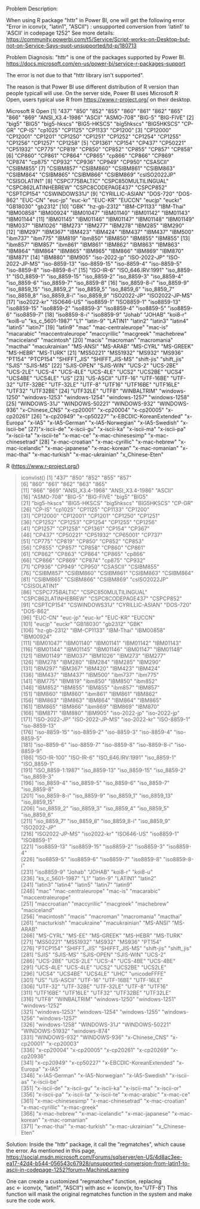 
Problem Description:

When using R package "httr" in Power BI, one will get the following error
"Error in iconv(x, "latin1", "ASCII") : unsupported conversion from 'latin1' to 'ASCII' in codepage 1252"
See more details:
https://community.powerbi.com/t5/Service/Script-works-on-Desktop-but-not-on-Service-Says-quot-unsupported/td-p/180713

Problem Diagnosis:
"httr" is one of the packages supported by Power BI.
https://docs.microsoft.com/en-us/power-bi/service-r-packages-support

The error is not due to that "httr library isn't supported".

The reason is that Power BI use different distribution of R version than people typicall will use.
On the server side, Power BI uses Microsoft R Open, users typical use R from https://www.r-project.org/ on their desktop.

Microsoft R Open
[1]  "437" "850" "852" "855" "860" "861" "862" "865"  "866" "869" "ANSI_X3.4-1986"  "ASCII" "ASMO-708" "BIG-5" "BIG-FIVE" 
[2] "big5" "BIG5" "big5-hkscs" "BIG5-HKSCS" "big5hkscs" "BIG5HKSCS" "CP-GR" "CP-IS" "cp1025" "CP1125" "CP1133" "CP1200" 
[3] "CP12000" "CP12001" "CP1201" "CP1250" "CP1251" "CP1252" "CP1254" "CP1255" "CP1256" "CP1257" "CP1258" 
[5] "CP1361" "CP154" "CP437" "CP50221" "CP51932" "CP775" "CP819" "CP850" "CP852" "CP855" "CP857" "CP858" 
[6] "CP860" "CP861" "CP864" "CP865" "cp866" "CP866" "CP869" "CP874" "cp875" "CP932" "CP936" "CP949" "CP950" "CSASCII" "CSIBM855" 
[7] "CSIBM857" "CSIBM860" "CSIBM861" "CSIBM863" "CSIBM864" "CSIBM865" "CSIBM866" "CSIBM869" "csISO2022JP" "CSISOLATIN1" 
[8] "CSPC775BALTIC" "CSPC850MULTILINGUAL" "CSPC862LATINHEBREW" "CSPC8CODEPAGE437" "CSPCP852" "CSPTCP154" "CSWINDOWS31J" 
[9] "CYRILLIC-ASIAN" "DOS-720" "DOS-862" "EUC-CN" "euc-jp" "euc-kr" "EUC-KR" "EUCCN" "eucjp" "euckr" "GB18030" "gb2312" 
[10] "GBK" "hz-gb-2312" "IBM-CP1133" "IBM-Thai" "IBM00858" "IBM00924" "IBM01047" "IBM01140" "IBM01142" "IBM01143" "IBM01144" 
[11] "IBM01145" "IBM01146" "IBM01147" "IBM01148" "IBM01149" "IBM037" "IBM1026" "IBM273" "IBM277" "IBM278" "IBM285" "IBM290" 
[12] "IBM297" "IBM367" "IBM423" "IBM424" "IBM437" "IBM437" "IBM500" "ibm737" "ibm775" "IBM819" "ibm850" "IBM850" "IBM855" "IBM855" 
[13] "ibm857" "IBM857" "ibm861" "IBM861" "IBM862" "IBM863" "IBM863" "IBM864" "IBM864" "IBM865" "IBM865" "IBM866" "IBM869" "IBM870" "IBM871" 
[14] "IBM880" "IBM905" "iso-2022-jp" "ISO-2022-JP" "ISO-2022-JP-MS" "iso-8859-13" "iso-8859-15" "iso-8859-4" "iso-8859-5" "iso-8859-8" "iso-8859-8-i" 
[15] "ISO-IR-6" "ISO_646.IRV:1991" "iso_8859-1" "ISO_8859-1"  "iso_8859-15" "iso_8859-2" "iso_8859-3" "iso_8859-4" "iso_8859-6" "iso_8859-7" "iso_8859-8" 
[16] "iso_8859-8-i" "iso_8859-9" "iso_8859_15" "iso_8859_2" "iso_8859_5" "iso_8859_6" "iso_8859_7" "iso_8859_8" "iso_8859_8-i" "iso_8859_9" "ISO2022-JP" "ISO2022-JP-MS" 
[17] "iso2022-kr" "ISO646-US" "iso8859-1" "ISO8859-1" "iso8859-13" "iso8859-15" "iso8859-2" "iso8859-3" "iso8859-4" "iso8859-5" "iso8859-6" "iso8859-7" 
[18] "iso8859-8-i" "iso8859-9" "Johab"  "JOHAB" "koi8-r" "koi8-u" "ks_c_5601-1987" "L1" "latin-9" "LATIN1" "latin2" "latin3" "latin4" "latin5" "latin7" 
[19] "latin9" "mac" "mac-centraleurope" "mac-is"  "macarabic" "maccentraleurope" "maccyrillic" "macgreek" "machebrew" "maciceland" "macintosh" 
[20] "macis" "macroman" "macromania" "macthai" "macukrainian" "MS-ANSI" "MS-ARAB" "MS-CYRL" "MS-GREEK" "MS-HEBR" "MS-TURK" 
[21] "MS50221" "MS51932" "MS932" "MS936" "PT154" "PTCP154" "SHIFFT_JIS" "SHIFFT_JIS-MS" "shift-jis" "shift_jis" "SJIS" "SJIS-MS" 
[22] "SJIS-OPEN" "SJIS-WIN" "UCS-2" "UCS-2BE" "UCS-2LE" "UCS-4" "UCS-4LE" "UCS-4LE" "UCS2" "UCS2BE" "UCS4" "UCS4BE" "UCS4LE" "US" 
[23] "US-ASCII" "UTF-16" "UTF-16BE" "UTF-32" "UTF-32BE" "UTF-32LE" "UTF-8" "UTF16" "UTF16BE" "UTF16LE" "UTF32" "UTF32BE" 
[24] "UTF32LE" "UTF8" "WINBALTRIM" "windows-1250" "windows-1253" "windows-1254"  "windows-1257" "windows-1258" 
[25] "WINDOWS-31J" "WINDOWS-50221" "WINDOWS-932" "WINDOWS-936" "x-Chinese_CNS" "x-cp20001" "x-cp20004" "x-cp20005" "x-cp20261" 
[26] "x-cp20949" "x-cp50227" "x-EBCDIC-KoreanExtended" "x-Europa" "x-IA5" "x-IA5-German" "x-IA5-Norwegian" "x-IA5-Swedish" "x-iscii-be" 
[27]"x-iscii-de" "x-iscii-gu" "x-iscii-ka" "x-iscii-ma" "x-iscii-pa" "x-iscii-ta" "x-iscii-te" "x-mac-ce" "x-mac-chinesesimp" "x-mac-chinesetrad" 
[28] "x-mac-croatian" "x-mac-cyrillic" "x-mac-hebrew" "x-mac-icelandic" "x-mac-japanese" "x-mac-korean" "x-mac-romanian" "x-mac-thai" "x-mac-turkish" "x-mac-ukrainian" "x_Chinese-Eten" 



R (https://www.r-project.org/)
> iconvlist()
  [1] "437"                     "850"                     "852"                     "855"                     "857"                    
  [6] "860"                     "861"                     "862"                     "863"                     "865"                    
 [11] "866"                     "869"                     "ANSI_X3.4-1968"          "ANSI_X3.4-1986"          "ASCII"                  
 [16] "ASMO-708"                "BIG-5"                   "BIG-FIVE"                "big5"                    "BIG5"                   
 [21] "big5-hkscs"              "BIG5-HKSCS"              "big5hkscs"               "BIG5HKSCS"               "CP-GR"                  
 [26] "CP-IS"                   "cp1025"                  "CP1125"                  "CP1133"                  "CP1200"                 
 [31] "CP12000"                 "CP12001"                 "CP1201"                  "CP1250"                  "CP1251"                 
 [36] "CP1252"                  "CP1253"                  "CP1254"                  "CP1255"                  "CP1256"                 
 [41] "CP1257"                  "CP1258"                  "CP1361"                  "CP154"                   "CP367"                  
 [46] "CP437"                   "CP50221"                 "CP51932"                 "CP65001"                 "CP737"                  
 [51] "CP775"                   "CP819"                   "CP850"                   "CP852"                   "CP853"                  
 [56] "CP855"                   "CP857"                   "CP858"                   "CP860"                   "CP861"                  
 [61] "CP862"                   "CP863"                   "CP864"                   "CP865"                   "cp866"                  
 [66] "CP866"                   "CP869"                   "CP874"                   "cp875"                   "CP932"                  
 [71] "CP936"                   "CP949"                   "CP950"                   "CSASCII"                 "CSIBM855"               
 [76] "CSIBM857"                "CSIBM860"                "CSIBM861"                "CSIBM863"                "CSIBM864"               
 [81] "CSIBM865"                "CSIBM866"                "CSIBM869"                "csISO2022JP"             "CSISOLATIN1"            
 [86] "CSPC775BALTIC"           "CSPC850MULTILINGUAL"     "CSPC862LATINHEBREW"      "CSPC8CODEPAGE437"        "CSPCP852"               
 [91] "CSPTCP154"               "CSWINDOWS31J"            "CYRILLIC-ASIAN"          "DOS-720"                 "DOS-862"                
 [96] "EUC-CN"                  "euc-jp"                  "euc-kr"                  "EUC-KR"                  "EUCCN"                  
[101] "eucjp"                   "euckr"                   "GB18030"                 "gb2312"                  "GBK"                    
[106] "hz-gb-2312"              "IBM-CP1133"              "IBM-Thai"                "IBM00858"                "IBM00924"               
[111] "IBM01047"                "IBM01140"                "IBM01141"                "IBM01142"                "IBM01143"               
[116] "IBM01144"                "IBM01145"                "IBM01146"                "IBM01147"                "IBM01148"               
[121] "IBM01149"                "IBM037"                  "IBM1026"                 "IBM273"                  "IBM277"                 
[126] "IBM278"                  "IBM280"                  "IBM284"                  "IBM285"                  "IBM290"                 
[131] "IBM297"                  "IBM367"                  "IBM420"                  "IBM423"                  "IBM424"                 
[136] "IBM437"                  "IBM437"                  "IBM500"                  "ibm737"                  "ibm775"                 
[141] "IBM775"                  "IBM819"                  "ibm850"                  "IBM850"                  "ibm852"                 
[146] "IBM852"                  "IBM855"                  "IBM855"                  "ibm857"                  "IBM857"                 
[151] "IBM860"                  "IBM860"                  "ibm861"                  "IBM861"                  "IBM862"                 
[156] "IBM863"                  "IBM863"                  "IBM864"                  "IBM864"                  "IBM865"                 
[161] "IBM865"                  "IBM866"                  "ibm869"                  "IBM869"                  "IBM870"                 
[166] "IBM871"                  "IBM880"                  "IBM905"                  "iso-2022-jp"             "iso-2022-jp"            
[171] "ISO-2022-JP"             "ISO-2022-JP-MS"          "iso-2022-kr"             "ISO-8859-1"              "iso-8859-13"            
[176] "iso-8859-15"             "iso-8859-2"              "iso-8859-3"              "iso-8859-4"              "iso-8859-5"             
[181] "iso-8859-6"              "iso-8859-7"              "iso-8859-8"              "iso-8859-8-i"            "iso-8859-9"             
[186] "ISO-IR-100"              "ISO-IR-6"                "ISO_646.IRV:1991"        "iso_8859-1"              "ISO_8859-1"             
[191] "ISO_8859-1:1987"         "iso_8859-13"             "iso_8859-15"             "iso_8859-2"              "iso_8859-3"             
[196] "iso_8859-4"              "iso_8859-5"              "iso_8859-6"              "iso_8859-7"              "iso_8859-8"             
[201] "iso_8859-8-i"            "iso_8859-9"              "iso_8859_1"              "iso_8859_13"             "iso_8859_15"            
[206] "iso_8859_2"              "iso_8859_3"              "iso_8859_4"              "iso_8859_5"              "iso_8859_6"             
[211] "iso_8859_7"              "iso_8859_8"              "iso_8859_8-i"            "iso_8859_9"              "ISO2022-JP"             
[216] "ISO2022-JP-MS"           "iso2022-kr"              "ISO646-US"               "iso8859-1"               "ISO8859-1"              
[221] "iso8859-13"              "iso8859-15"              "iso8859-2"               "iso8859-3"               "iso8859-4"              
[226] "iso8859-5"               "iso8859-6"               "iso8859-7"               "iso8859-8"               "iso8859-8-i"            
[231] "iso8859-9"               "Johab"                   "JOHAB"                   "koi8-r"                  "koi8-u"                 
[236] "ks_c_5601-1987"          "L1"                      "latin-9"                 "LATIN1"                  "latin2"                 
[241] "latin3"                  "latin4"                  "latin5"                  "latin7"                  "latin9"                 
[246] "mac"                     "mac-centraleurope"       "mac-is"                  "macarabic"               "maccentraleurope"       
[251] "maccroatian"             "maccyrillic"             "macgreek"                "machebrew"               "maciceland"             
[256] "macintosh"               "macis"                   "macroman"                "macromania"              "macthai"                
[261] "macturkish"              "macukraine"              "macukrainian"            "MS-ANSI"                 "MS-ARAB"                
[266] "MS-CYRL"                 "MS-EE"                   "MS-GREEK"                "MS-HEBR"                 "MS-TURK"                
[271] "MS50221"                 "MS51932"                 "MS932"                   "MS936"                   "PT154"                  
[276] "PTCP154"                 "SHIFFT_JIS"              "SHIFFT_JIS-MS"           "shift-jis"               "shift_jis"              
[281] "SJIS"                    "SJIS-MS"                 "SJIS-OPEN"               "SJIS-WIN"                "UCS-2"                  
[286] "UCS-2BE"                 "UCS-2LE"                 "UCS-4"                   "UCS-4BE"                 "UCS-4BE"                
[291] "UCS-4LE"                 "UCS-4LE"                 "UCS2"                    "UCS2BE"                  "UCS2LE"                 
[296] "UCS4"                    "UCS4BE"                  "UCS4LE"                  "UHC"                     "unicodeFFFE"            
[301] "US"                      "US-ASCII"                "UTF-16"                  "UTF-16BE"                "UTF-16LE"               
[306] "UTF-32"                  "UTF-32BE"                "UTF-32LE"                "UTF-8"                   "UTF16"                  
[311] "UTF16BE"                 "UTF16LE"                 "UTF32"                   "UTF32BE"                 "UTF32LE"                
[316] "UTF8"                    "WINBALTRIM"              "windows-1250"            "windows-1251"            "windows-1252"           
[321] "windows-1253"            "windows-1254"            "windows-1255"            "windows-1256"            "windows-1257"           
[326] "windows-1258"            "WINDOWS-31J"             "WINDOWS-50221"           "WINDOWS-51932"           "windows-874"            
[331] "WINDOWS-932"             "WINDOWS-936"             "x-Chinese_CNS"           "x-cp20001"               "x-cp20003"              
[336] "x-cp20004"               "x-cp20005"               "x-cp20261"               "x-cp20269"               "x-cp20936"              
[341] "x-cp20949"               "x-cp50227"               "x-EBCDIC-KoreanExtended" "x-Europa"                "x-IA5"                  
[346] "x-IA5-German"            "x-IA5-Norwegian"         "x-IA5-Swedish"           "x-iscii-as"              "x-iscii-be"             
[351] "x-iscii-de"              "x-iscii-gu"              "x-iscii-ka"              "x-iscii-ma"              "x-iscii-or"             
[356] "x-iscii-pa"              "x-iscii-ta"              "x-iscii-te"              "x-mac-arabic"            "x-mac-ce"               
[361] "x-mac-chinesesimp"       "x-mac-chinesetrad"       "x-mac-croatian"          "x-mac-cyrillic"          "x-mac-greek"            
[366] "x-mac-hebrew"            "x-mac-icelandic"         "x-mac-japanese"          "x-mac-korean"            "x-mac-romanian"         
[371] "x-mac-thai"              "x-mac-turkish"           "x-mac-ukrainian"         "x_Chinese-Eten"         


Solution:
Inside the "httr" package, it call the "regmatches", which cause the error.
As mentioned in this page,
https://social.msdn.microsoft.com/Forums/sqlserver/en-US/4d8ac3ee-ea17-42d4-b544-056543c67928/unsupported-conversion-from-latin1-to-ascii-in-codepage-1252?forum=MachineLearning

One can create a customized "regmatches" function, replacing  
asc <- iconv(x, "latin1", "ASCII")  with asc <- iconv(x, to="UTF-8")
This function will mask the original regmatches function in the system and make sure the code work.





